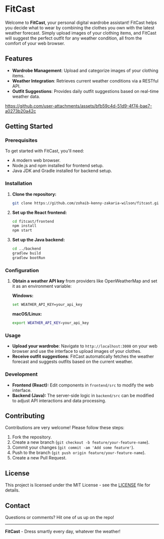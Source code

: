 # FitCast

Welcome to **FitCast**, your personal digital wardrobe assistant! FitCast helps you decide what to wear by combining the clothes you own with the latest weather forecast. Simply upload images of your clothing items, and FitCast will suggest the perfect outfit for any weather condition, all from the comfort of your web browser.

## Features

- **Wardrobe Management**: Upload and categorize images of your clothing items.
- **Weather Integration**: Retrieves current weather conditions via a RESTful API.
- **Outfit Suggestions**: Provides daily outfit suggestions based on real-time weather data.


https://github.com/user-attachments/assets/bfb59c4d-51d9-4f74-bae7-a0273b20a42c


## Getting Started

### Prerequisites

To get started with FitCast, you'll need:

- A modern web browser.
- Node.js and npm installed for frontend setup.
- Java JDK and Gradle installed for backend setup.

### Installation

1. **Clone the repository:**
    ```bash
    git clone https://github.com/zohaib-kenny-zakaria-wilson/fitcast.git
    ```

2. **Set up the React frontend:**
    ```bash
    cd fitcast/frontend
    npm install
    npm start
    ```

3. **Set up the Java backend:**
    ```bash
    cd ../backend
    gradlew build
    gradlew bootRun
    ```

### Configuration

1. **Obtain a weather API key** from providers like OpenWeatherMap and set it as an environment variable:

    **Windows:**
    ```bash
    set WEATHER_API_KEY=your_api_key
    ```

    **macOS/Linux:**
    ```bash
    export WEATHER_API_KEY=your_api_key
    ```

### Usage

- **Upload your wardrobe**: Navigate to `http://localhost:3000` on your web browser and use the interface to upload images of your clothes.
- **Receive outfit suggestions**: FitCast automatically fetches the weather forecast and suggests outfits based on the current weather.

### Development

- **Frontend (React):** Edit components in `frontend/src` to modify the web interface.
- **Backend (Java):** The server-side logic in `backend/src` can be modified to adjust API interactions and data processing.

## Contributing

Contributions are very welcome! Please follow these steps:

1. Fork the repository.
2. Create a new branch (`git checkout -b feature/your-feature-name`).
3. Commit your changes (`git commit -am 'Add some feature'`).
4. Push to the branch (`git push origin feature/your-feature-name`).
5. Create a new Pull Request.

## License

This project is licensed under the MIT License - see the [LICENSE](LICENSE) file for details.

## Contact

Questions or comments? Hit one of us up on the repo!

---

**FitCast** - Dress smartly every day, whatever the weather!
